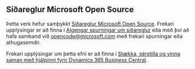 ## <a name="microsoft-open-source-code-of-conduct"></a>Siðareglur Microsoft Open Source

Þetta verk hefur samþykkt [Siðareglur Microsoft Open Source](https://opensource.microsoft.com/codeofconduct/).
Frekari upplýsingar er að finna í [Algengar spurningar um siðareglur](https://opensource.microsoft.com/codeofconduct/faq/) eða með því að hafa samband við [opencode@microsoft.com](mailto:opencode@microsoft.com) með frekari spurningar eða athugasemdir.

Frekari upplýsingar um þetta efni er að finna í [Stækka, sérstilla og vinna saman með hjálpinni fyrir Dynamics 365 Business Central](https://docs.microsoft.com/en-us/dynamics365/business-central/dev-itpro/help/contributor-guide).